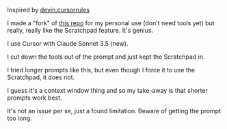 Inspired by [devin.cursorrules](https://github.com/grapeot/devin.cursorrules)

I made a "fork" of [this repo](https://github.com/grapeot/devin.cursorrules) for my personal use (don't need tools yet) but really, really like the Scratchpad feature. It's genius.

I use Cursor with Claude Sonnet 3.5 (new).

I cut down the tools out of the prompt and just kept the Scratchpad in.

I tried longer prompts like this, but even though I force it to use the Scratchpad, it does not.

I guess it's a context window thing and so my take-away is that shorter prompts work best.

It's not an issue per se, just a found limitation. Beware of getting the prompt too long.
